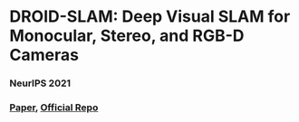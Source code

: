 # DROID-SLAM: Deep Visual SLAM for Monocular, Stereo, and RGB-D Cameras
### NeurIPS 2021
### [Paper](https://proceedings.neurips.cc/paper_files/paper/2021/file/89fcd07f20b6785b92134bd6c1d0fa42-Paper.pdf), [Official Repo](https://github.com/princeton-vl/DPVO)